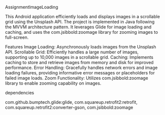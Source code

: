 
AssignmentImageLoading


This Android application efficiently loads and 
displays images in a scrollable grid using the Unsplash API. 
The project is implemented in Java following the MVVM architecture pattern.
 It leverages Glide for image loading and caching,
 and uses the com.jsibbold:zoomage library for zooming images to full-screen.


Features
Image Loading: Asynchronously loads images from the Unsplash API.
Scrollable Grid: Efficiently handles a large number of images,
 supporting up to 10,000 images in a scrollable grid.
Caching: Implements caching to store and retrieve images from memory and disk 
for improved performance.
Error Handling: Gracefully handles network errors and image loading failures,
 providing informative error
 messages or placeholders for failed image loads.
Zoom Functionality: Utilizes com.jsibbold:zoomage library to enable zooming 
capability on images.

dependencies

  com.github.bumptech.glide:glide,
  com.squareup.retrofit2:retrofit,
  com.squareup.retrofit2:converter-gson,
  com.jsibbold:zoomage

